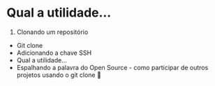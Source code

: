 # Qual a utilidade…

1. Clonando um repositório

* Git clone
* Adicionando a chave SSH
* Qual a utilidade…
* Espalhando a palavra do Open Source - como participar de outros projetos usando o git clone 🤯

